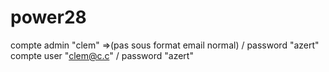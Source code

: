 # power28
compte admin "clem" =>(pas sous format email normal) /  password "azert"
compte user "clem@c.c" / password "azert"
